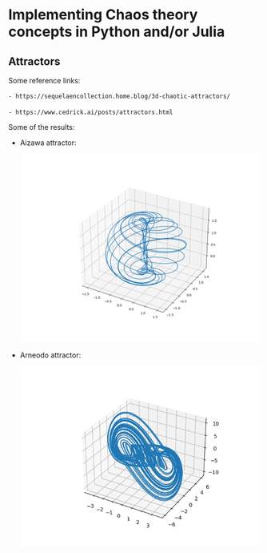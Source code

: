 # Implementing Chaos theory concepts in Python and/or Julia

## Attractors

Some reference links:

	- https://sequelaencollection.home.blog/3d-chaotic-attractors/

	- https://www.cedrick.ai/posts/attractors.html

Some of the results:

- Aizawa attractor:

	![image](images/aizawa.png)

- Arneodo attractor:

	![image](images/arneodo.png)
